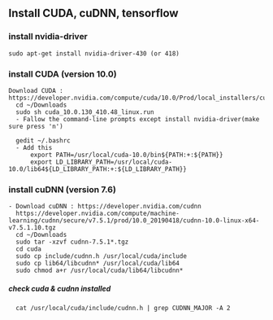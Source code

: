 ## Install CUDA, cuDNN, tensorflow
  ### install nvidia-driver
    sudo apt-get install nvidia-driver-430 (or 418)

  ### install CUDA (version 10.0)
    Download CUDA : https://developer.nvidia.com/compute/cuda/10.0/Prod/local_installers/cuda_10.0.130_410.48_linux
      cd ~/Downloads
      sudo sh cuda_10.0.130_410.48_linux.run
      - Fallow the command-line prompts except install nvidia-driver(make sure press 'n')
      
      gedit ~/.bashrc
      - Add this
          export PATH=/usr/local/cuda-10.0/bin${PATH:+:${PATH}}
          export LD_LIBRARY_PATH=/usr/local/cuda-10.0/lib64${LD_LIBRARY_PATH:+:${LD_LIBRARY_PATH}}
      
  ### install cuDNN (version 7.6)
    - Download cuDNN : https://developer.nvidia.com/cudnn
      https://developer.nvidia.com/compute/machine-learning/cudnn/secure/v7.5.1/prod/10.0_20190418/cudnn-10.0-linux-x64-v7.5.1.10.tgz
      cd ~/Downloads
      sudo tar -xzvf cudnn-7.5.1*.tgz 
      cd cuda
      sudo cp include/cudnn.h /usr/local/cuda/include
      sudo cp lib64/libcudnn* /usr/local/cuda/lib64
      sudo chmod a+r /usr/local/cuda/lib64/libcudnn*
  ##### check cuda & cudnn installed
      cat /usr/local/cuda/include/cudnn.h | grep CUDNN_MAJOR -A 2
